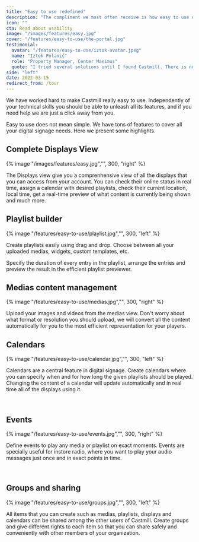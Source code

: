 ```yaml
---
title: "Easy to use redefined"
description: "The compliment we most often receive is how easy to use our solution is. You are up an running in 3 simple steps: register your player, upload content and display it."
icon: ""
cta: Read about usability
image: "/images/features/easy.jpg"
cover: "/features/easy-to-use/the-portal.jpg"
testimonial:
  avatar: "/features/easy-to-use/iztok-avatar.jpeg"
  name: "Iztok Polanič"
  role: "Property Manager, Center Maximus"
  quote: "I tried several solutions until I found Castmill. There is no easier way to do digital signage, period."
side: "left"
date: 2022-03-15
redirect_from: /tour
---
```


We have worked hard to make Castmill really easy to use. Independently of your technical skills you should
be able to unleash all its features, and if you need help we are just a click away from you.

Easy to use does not mean simple. We have tons of features to cover all your digital signage needs. Here we present some highlights.

## Complete Displays View

{% image "/images/features/easy.jpg","", 300, "right" %}

The Displays view give you a comprenhensive view of all the displays that you can access from your account. You can check their online status in real time, assign a calendar with desired playlists, check their current location, local time, get a real-time preview of what content is currently being shown and much more.

## Playlist builder

{% image "/features/easy-to-use/playlist.jpg","", 300, "left" %}

Create playlists easily using drag and drop. Choose between all your uploaded medias, widgets, custom templates, etc.

Specify the duration of every entry in the playlist, arrange the entries and preview the result in the efficient playlist previewer.

## Medias content management

{% image "/features/easy-to-use/medias.jpg","", 300, "right" %}

Upload your images and videos from the medias view. Don't worry about what format or resolution you should upload, we will convert all the content automatically for you to the most efficient representation for your players.

## Calendars

{% image "/features/easy-to-use/calendar.jpg","", 300, "left" %}

Calendars are a central feature in digital signage. Create calendars where you can specify when and for how long the given playlists should be played. Changing the content of a calendar will update automatically and in real time all of the displays using it.

<br> 

## Events

{% image "/features/easy-to-use/events.jpg","", 300, "right" %}

Define events to play any media or playlist on exact moments. Events are specially useful for instore radio, where you want to play your audio messages just once and in exact points in time.

<br> 

## Groups and sharing

{% image "/features/easy-to-use/groups.jpg","", 300, "left" %}

All items that you can create such as medias, playlists, displays and calendars can be shared among the other users of Castmill. Create groups and give different rights to each item so that you can share safely and conveniently with other members of your organization.

